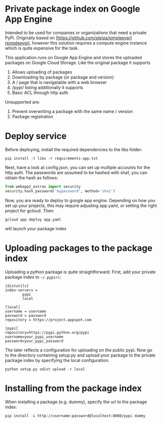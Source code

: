 # Private package index on Google App Engine
Intended to be used for companies or organizations that need a private PyPi. Originally based on [https://github.com/steiza/simplepypi](simplepypi), however this solution requires a compute engine instance which is quite expensive for the task.

This application runs on Google App Engine and stores the uploaded packages on Google Cloud Storage. Like the original package it supports
1. Allows uploading of packages
2. Downloading by package (or package and version)
3. A / page that is navigatable with a web browser
4. /pypi/ listing
additionally it supports
5. Basic ACL through http auth

Unsupported are:
1. Prevent overwriting a package with the same name / version
2. Package registration

# Deploy service
Before deploying, install the required dependencies to the libs folder:
```
pip install -t libs -r requirements-app.txt
```
Next, have a look at config.json, you can set up multiple accounts for the http auth. The passwords are assumed to be hashed with sha1, you can obtain the hash as follows:
```python
from webapp2_extras import security
security.hash_password('mypassword', method='sha1')
```
Now, you are ready to deploy to google app engine. Depending on how you set up your projects, this may require adjusting app.yaml, or setting the right project for gcloud. Then:
```
gcloud app deploy app.yaml
```
will launch your package index

# Uploading packages to the package index
Uploading a python package is quite straightforward. First, add your private package index to `~/.pypirc`:
```
[distutils]
index-servers =
        pypi
        local

[local]
username = username
password = password
repository = https://project.appspot.com

[pypi]
repository=https://pypi.python.org/pypi
username=your_pypi_username
password=your_pypi_password

```
The later reflects a configuration for uploading on the public pypi. Now go to the directory containing setup.py and upload your package to the private package index by specifying the local configuration:
```
python setup.py sdist upload -r local
```

# Installing from the package index
When installing a package (e.g. dummy), specify the url to the package index:
```
pip install -i http://username:password@localhost:8080/pypi dummy
```